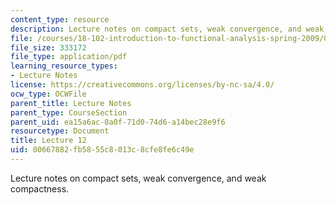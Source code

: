 ```yaml
---
content_type: resource
description: Lecture notes on compact sets, weak convergence, and weak compactness.
file: /courses/18-102-introduction-to-functional-analysis-spring-2009/00667882fb5855c8013c8cfe8fe6c49e_MIT18_102s09_lec12.pdf
file_size: 333172
file_type: application/pdf
learning_resource_types:
- Lecture Notes
license: https://creativecommons.org/licenses/by-nc-sa/4.0/
ocw_type: OCWFile
parent_title: Lecture Notes
parent_type: CourseSection
parent_uid: ea15a6ac-0a0f-71d0-74d6-a14bec28e9f6
resourcetype: Document
title: Lecture 12
uid: 00667882-fb58-55c8-013c-8cfe8fe6c49e
---
```

Lecture notes on compact sets, weak convergence, and weak compactness.